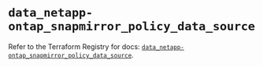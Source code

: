 # `data_netapp-ontap_snapmirror_policy_data_source`

Refer to the Terraform Registry for docs: [`data_netapp-ontap_snapmirror_policy_data_source`](https://registry.terraform.io/providers/netapp/netapp-ontap/2.3.0/docs/data-sources/snapmirror_policy_data_source).
